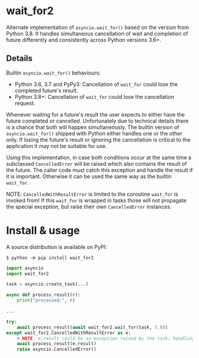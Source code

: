 # wait_for2
Alternate implementation of `asyncio.wait_for()` based on the version from Python 3.8. It handles simultaneous
cancellation of wait and completion of future differently and consistently across Python versions 3.6+.

## Details
Builtin `asyncio.wait_for()` behaviours:
  - Python 3.6, 3.7 and PyPy3:
    Cancellation of `wait_for` could lose the completed future's result.
  - Python 3.8+:
    Cancellation of `wait_for` could lose the cancellation request.

Whenever waiting for a future's result the user expects to either have the future completed or cancelled.
Unfortunately due to technical details there is a chance that both will happen simultaneously. The builtin version
of `asyncio.wait_for()` shipped with Python either handles one or the other only. If losing the future's result or
ignoring the cancellation is critical to the application it may not be suitable for use.

Using this implementation, in case both conditions occur at the same time a subclassed `CancelledError` will be
raised which also contains the result of the future. The caller code must catch this exception and handle the
result if it is important. Otherwise it can be used the same way as the builtin `wait_for`.

NOTE: `CancelledWithResultError` is limited to the coroutine `wait_for` is invoked from!
If this `wait_for` is wrapped in tasks those will not propagate the special exception, but raise their own
`CancelledError` instances.

# Install & usage
A source distribution is available on PyPI:

```console
$ python -m pip install wait_for2
```

```python
import asyncio
import wait_for2

task = asyncio.create_task(...)

async def process_result(r):
    print("processed:", r)

...

try:
    await process_result(await wait_for2.wait_for(task, 5.0))
except wait_for2.CancelledWithResultError as e:
    # NOTE: e.result could be an exception raised by the task; handling or ignoring it is up to the user code here
    await process_result(e.result)
    raise asyncio.CancelledError()
```
